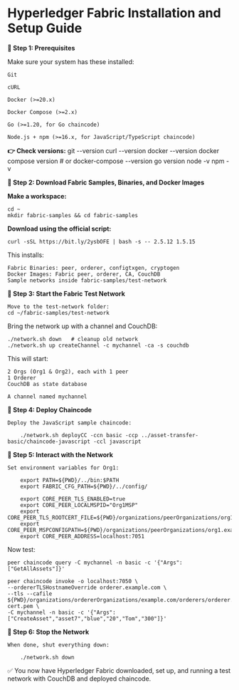 # **Hyperledger Fabric Installation and Setup Guide**

**🔹 Step 1: Prerequisites**

Make sure your system has these installed:

    Git

    cURL

    Docker (>=20.x)

    Docker Compose (>=2.x)

    Go (>=1.20, for Go chaincode)

    Node.js + npm (>=16.x, for JavaScript/TypeScript chaincode)

**👉 Check versions:**
    git --version
    curl --version
    docker --version
    docker compose version   # or docker-compose --version
    go version
    node -v
    npm -v


**🔹 Step 2: Download Fabric Samples, Binaries, and Docker Images**

**Make a workspace:**

    cd ~
    mkdir fabric-samples && cd fabric-samples


**Download using the official script:**

    curl -sSL https://bit.ly/2ysbOFE | bash -s -- 2.5.12 1.5.15


This installs:

    Fabric Binaries: peer, orderer, configtxgen, cryptogen
    Docker Images: Fabric peer, orderer, CA, CouchDB
    Sample networks inside fabric-samples/test-network

**🔹 Step 3: Start the Fabric Test Network**

    Move to the test-network folder:
    cd ~/fabric-samples/test-network

Bring the network up with a channel and CouchDB:

    ./network.sh down   # cleanup old network
    ./network.sh up createChannel -c mychannel -ca -s couchdb


This will start:

    2 Orgs (Org1 & Org2), each with 1 peer
    1 Orderer
    CouchDB as state database

    A channel named mychannel

**🔹 Step 4: Deploy Chaincode**

    Deploy the JavaScript sample chaincode:

        ./network.sh deployCC -ccn basic -ccp ../asset-transfer-basic/chaincode-javascript -ccl javascript

**🔹 Step 5: Interact with the Network**

    Set environment variables for Org1:

        export PATH=${PWD}/../bin:$PATH
        export FABRIC_CFG_PATH=${PWD}/../config/

        export CORE_PEER_TLS_ENABLED=true
        export CORE_PEER_LOCALMSPID="Org1MSP"
        export CORE_PEER_TLS_ROOTCERT_FILE=${PWD}/organizations/peerOrganizations/org1.example.com/peers/peer0.org1.example.com/tls/ca.crt
        export CORE_PEER_MSPCONFIGPATH=${PWD}/organizations/peerOrganizations/org1.example.com/users/Admin@org1.example.com/msp
        export CORE_PEER_ADDRESS=localhost:7051


Now test:

    peer chaincode query -C mychannel -n basic -c '{"Args":["GetAllAssets"]}'

    peer chaincode invoke -o localhost:7050 \
    --ordererTLSHostnameOverride orderer.example.com \
    --tls --cafile ${PWD}/organizations/ordererOrganizations/example.com/orderers/orderer.example.com/msp/tlscacerts/tlsca.example.com-cert.pem \
    -C mychannel -n basic -c '{"Args":["CreateAsset","asset7","blue","20","Tom","300"]}'

**🔹 Step 6: Stop the Network**

    When done, shut everything down:

        ./network.sh down


✅ You now have Hyperledger Fabric downloaded, set up, and running a test network with CouchDB and deployed chaincode.